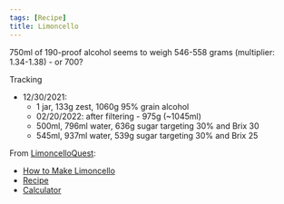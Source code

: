 ```yaml
---
tags: [Recipe]
title: Limoncello
---
```

750ml of 190-proof alcohol seems to weigh 546-558 grams (multiplier: 1.34-1.38) - or 700?

Tracking
- 12/30/2021: 
  - 1 jar, 133g zest, 1060g 95% grain alcohol
  - 02/20/2022: after filtering - 975g (~1045ml)
  - 500ml, 796ml water, 636g sugar targeting 30% and Brix 30
  - 545ml, 937ml water, 539g sugar targeting 30% and Brix 25

From [LimoncelloQuest](https://limoncelloquest.com):
- [How to Make Limoncello](https://limoncelloquest.com/limoncello-articles/how-to-make-limoncello)
- [Recipe](https://limoncelloquest.com/limoncello-articles/limoncello-recipe)
- [Calculator](https://limoncelloquest.com/limoncello-calculators/limoncello-alcohol-percentage-calculator)
 